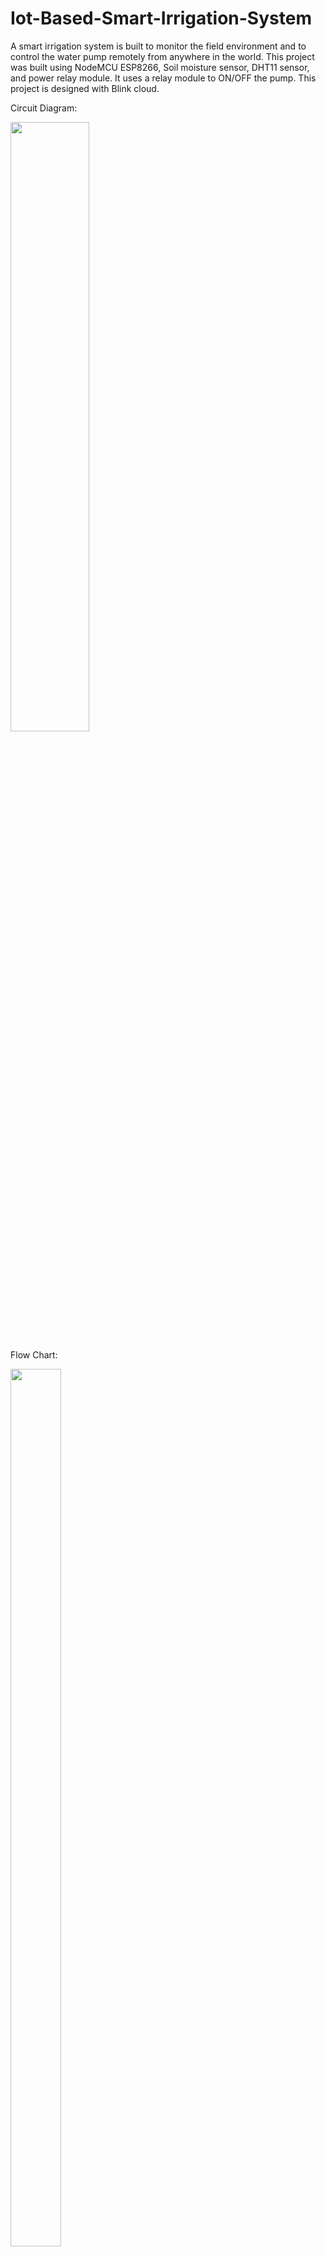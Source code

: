 # Iot-Based-Smart-Irrigation-System
A smart irrigation system is built to monitor the field environment and to control the water pump remotely from anywhere in the world. This project was built using NodeMCU ESP8266, Soil moisture sensor, DHT11 sensor, and power relay module. It uses a relay module to ON/OFF the pump. This project is designed with Blink cloud.

Circuit Diagram:

<img src="https://user-images.githubusercontent.com/71459989/173198661-17172430-1b6b-49ea-b932-a8438165ea7f.png" width=50% height=50%> 

Flow Chart:

<img src="https://user-images.githubusercontent.com/71459989/173198745-5d760151-9610-4d4a-8db0-9da5e7dd18db.png" width=40% height=60%> 

Experimental Setup: 

<img src="https://user-images.githubusercontent.com/71459989/173199015-bc282849-42da-4c90-90d7-b626eda87013.png" width=40% height=40%> 
 

